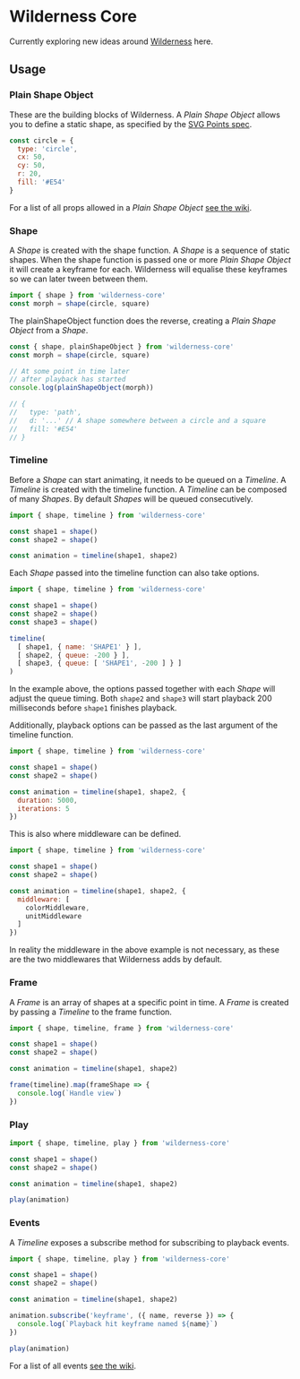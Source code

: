 # Wilderness Core

Currently exploring new ideas around
[Wilderness](https://github.com/colinmeinke/wilderness) here.

## Usage

### Plain Shape Object

These are the building blocks of Wilderness.
A *Plain Shape Object* allows you to define a static shape,
as specified by the
[SVG Points spec](https://github.com/colinmeinke/svg-points#svg-points).

```js
const circle = {
  type: 'circle',
  cx: 50,
  cy: 50,
  r: 20,
  fill: '#E54'
}
```

For a list of all props allowed in a *Plain Shape Object*
[see the wiki](https://github.com/colinmeinke/wilderness-core/wiki/Plain-Shape-Object).

### Shape

A *Shape* is created with the shape function.
A *Shape* is a sequence of static shapes.
When the shape function is passed one or more *Plain Shape Object*
it will create a keyframe for each. Wilderness will equalise
these keyframes so we can later tween between them.

```js
import { shape } from 'wilderness-core'
const morph = shape(circle, square)
```

The plainShapeObject function does the reverse, creating a *Plain
Shape Object* from a *Shape*.

```js
const { shape, plainShapeObject } from 'wilderness-core'
const morph = shape(circle, square)

// At some point in time later
// after playback has started
console.log(plainShapeObject(morph))

// {
//   type: 'path',
//   d: '...' // A shape somewhere between a circle and a square
//   fill: '#E54'
// }
```

### Timeline

Before a *Shape* can start animating, it needs to be queued on
a *Timeline*. A *Timeline* is created with the timeline function.
A *Timeline* can be composed of many *Shapes*. By default *Shapes*
will be queued consecutively.

```js
import { shape, timeline } from 'wilderness-core'

const shape1 = shape()
const shape2 = shape()

const animation = timeline(shape1, shape2)
```

Each *Shape* passed into the timeline function can also take
options.

```js
import { shape, timeline } from 'wilderness-core'

const shape1 = shape()
const shape2 = shape()
const shape3 = shape()

timeline(
  [ shape1, { name: 'SHAPE1' } ],
  [ shape2, { queue: -200 } ],
  [ shape3, { queue: [ 'SHAPE1', -200 ] } ]
)
```

In the example above, the options passed together with each
*Shape* will adjust the queue timing. Both `shape2` and `shape3`
will start playback 200 milliseconds before `shape1` finishes
playback.

Additionally, playback options can be passed as the last argument
of the timeline function.

```js
import { shape, timeline } from 'wilderness-core'

const shape1 = shape()
const shape2 = shape()

const animation = timeline(shape1, shape2, {
  duration: 5000,
  iterations: 5
})
```

This is also where middleware can be defined.

```js
import { shape, timeline } from 'wilderness-core'

const shape1 = shape()
const shape2 = shape()

const animation = timeline(shape1, shape2, {
  middleware: [
    colorMiddleware,
    unitMiddleware
  ]
})
```

In reality the middleware in the above example is not necessary,
as these are the two middlewares that Wilderness adds by default.

### Frame

A *Frame* is an array of shapes at a specific point in time. A
*Frame* is created by passing a *Timeline* to the frame function.

```js
import { shape, timeline, frame } from 'wilderness-core'

const shape1 = shape()
const shape2 = shape()

const animation = timeline(shape1, shape2)

frame(timeline).map(frameShape => {
  console.log(`Handle view`)
})
```

### Play

```js
import { shape, timeline, play } from 'wilderness-core'

const shape1 = shape()
const shape2 = shape()

const animation = timeline(shape1, shape2)

play(animation)
```

### Events

A *Timeline* exposes a subscribe method for subscribing to
playback events.

```js
import { shape, timeline, play } from 'wilderness-core'

const shape1 = shape()
const shape2 = shape()

const animation = timeline(shape1, shape2)

animation.subscribe('keyframe', ({ name, reverse }) => {
  console.log(`Playback hit keyframe named ${name}`)
})

play(animation)
```

For a list of all events
[see the wiki](https://github.com/colinmeinke/wilderness-core/wiki/Events).

